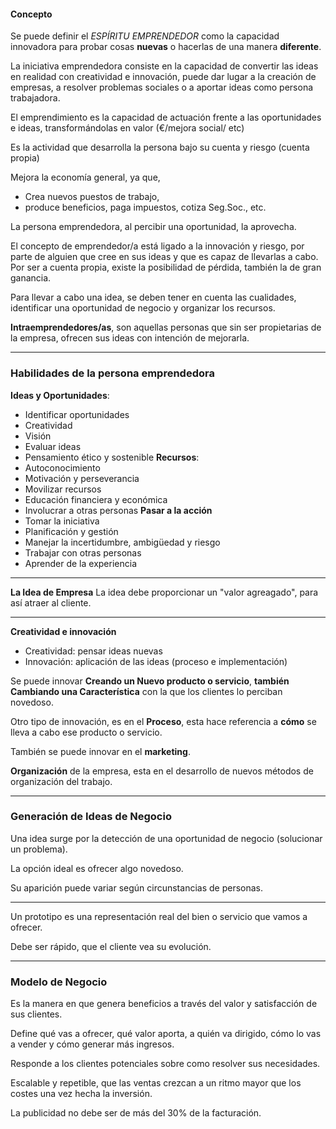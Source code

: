 #### **Concepto**
Se puede definir el _ESPÍRITU EMPRENDEDOR_ como la capacidad innovadora para probar cosas **nuevas** o hacerlas de una manera **diferente**.

La iniciativa emprendedora consiste en la capacidad de convertir las ideas en realidad con creatividad e innovación, puede dar lugar a la creación de empresas, a resolver problemas sociales o a aportar ideas como persona trabajadora.

El emprendimiento es la capacidad de actuación frente a las
oportunidades e ideas, transformándolas en valor (€/mejora social/ etc)

Es la actividad que desarrolla la persona bajo su cuenta y riesgo (cuenta propia)

Mejora la economía general, ya que,
 - Crea nuevos puestos de trabajo, 
 - produce beneficios, paga impuestos, cotiza Seg.Soc., etc.

La persona emprendedora, al percibir una oportunidad, la aprovecha.

El concepto de emprendedor/a está ligado a la innovación y riesgo, por parte de alguien que cree en sus ideas y que es capaz de llevarlas a cabo. 
Por ser a cuenta propia, existe la posibilidad de pérdida, también la de gran ganancia.

Para llevar a cabo una idea, se deben tener en cuenta  las cualidades, identificar una oportunidad de negocio y organizar los recursos.

**Intraemprendedores/as**, son aquellas personas que sin ser propietarias de la empresa,  ofrecen sus ideas con intención de mejorarla.

---
### Habilidades de la persona emprendedora

**Ideas y Oportunidades**:
 - Identificar oportunidades
 - Creatividad
 - Visión
 - Evaluar ideas
 - Pensamiento ético y sostenible
 **Recursos**:
  - Autoconocimiento
  - Motivación y perseverancia
  - Movilizar recursos
  - Educación financiera y económica
  - Involucrar a otras personas
  **Pasar a la acción**
   - Tomar la iniciativa
   - Planificación y gestión
   - Manejar la incertidumbre, ambigüedad y riesgo
   - Trabajar con otras personas
   - Aprender de la experiencia

---
**La Idea de Empresa** 
La idea debe proporcionar un "valor agreagado", para así atraer al cliente.

---
**Creatividad e innovación**
- Creatividad: pensar ideas nuevas
- Innovación: aplicación de las ideas (proceso e implementación)

Se puede innovar **Creando un Nuevo producto o servicio**, **también Cambiando una Característica** con la que los clientes lo perciban novedoso.

Otro tipo de innovación, es en el **Proceso**, esta hace referencia a **cómo** se lleva a cabo ese producto o servicio.

También se puede innovar en el **marketing**.

**Organización** de la empresa, esta en el desarrollo de nuevos métodos de organización del trabajo.

---
### Generación de Ideas de Negocio
Una idea surge por la detección de una oportunidad de negocio (solucionar un problema).

La opción ideal es ofrecer algo novedoso.

Su aparición puede variar según circunstancias de personas.

----
Un prototipo es una representación real del bien o servicio que vamos a ofrecer.

Debe ser rápido, que el cliente vea su evolución.

---
### Modelo de Negocio
Es la manera en que genera beneficios a través del valor  y satisfacción de sus clientes.

Define qué vas a ofrecer, qué valor aporta, a quién va dirigido, cómo lo vas a vender y cómo generar más ingresos.

Responde a los clientes potenciales sobre como resolver sus necesidades.

Escalable y repetible, que las ventas crezcan a un ritmo mayor que los costes una vez hecha la inversión.

La publicidad no debe ser de más del 30% de la facturación.

